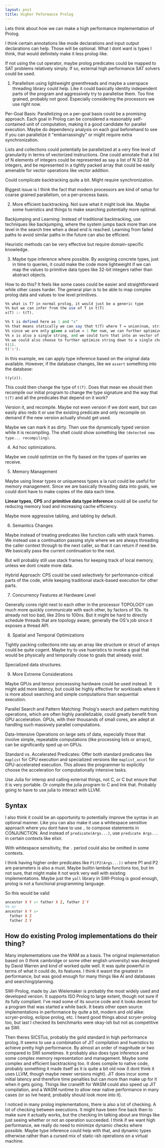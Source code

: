 ```yaml
---
layout: post
title: Higher Peformance Prolog
---
```


Lets think about how we can make a high performance implementation of Prolog.

I think certain annotations like mode declarations and input output declarations can help.
Those will be optional. What I dont want is types I think, that would definitely make it less prolog-like.

If not using the cut operator, maybe prolog predicates could be mapped to SAT problems relatively simply.
If so, external high performance SAT solvers could be used.

1. Parallelism using lightweight greenthreads and maybe a userspace threading library could help.
Like it could basically identity independent parts of the program and aggressively try to parallelise them.
Too fine grained, probably not good. Especially considering the processors we use right now.

Per-Goal Basis: Parallelizing on a per-goal basis could be a promising approach. Each goal in Prolog can be considered a reasonably self-contained unit of computation, making it a good candidate for parallel execution. Maybe do dependency analysis on each goal beforehand to see if you can parallelize it "embarrassingly" or might require extra synchronization.

Lists and collections could potentially be parallelized at a very fine level of granularity in terms of vectorized instructions.
One could annotate that a list of N elements of integers could be represented as say a list of N 32-bit integers, and be represented in a tightly packed array that could be easily amenable for vector operations like vector addition.

Could complicate backtracking quite a bit. Might require synchronization.

Biggest issue is I think the fact that modern processors are kind of setup for coarse grained parallelism, on a per-process basis.

2. More efficient backtracking. Not sure what it might look like. Maybe some hueristics and things to make searching potentially more optimal.

Backjumping and Learning: Instead of traditional backtracking, use techniques like backjumping, where the system jumps back more than one level in the search tree when a dead end is reached. Learning from failed paths to avoid similar paths in the future can also be efficient.

Heuristic methods can be very effective but require domain-specific knowledge.

3. Maybe type inference where possible. By assigning concrete types, just in time to queries, it could make the code more lightweight if we can map the values to primitive data types like 32-bit integers rather than abstract objects.

How to do this? It feels like some cases could be easier and straightforward while other cases harder. The general plan is to be able to map complex prolog data and values to low level primitives.

```pl
%% what is T? in normal prolog, it would just be a generic type
%% but we can infer from the use of T in t(T)
x(T) :- t(T).

%% t is defined here as 1 and "x"
%% that means statically we can say that t(T) where T = union(num, string)
%% since we are only given a value = 1 for num, we can further optimize and say num = int8
%% x is also a single string, and we could turn that into an vector of 1-byte each to represent ASCII because we dont need UTF-8 encoding
%% we could also choose to further optimize string down to a single char rather than a vector or array, since we are only given a string with 1 element
t(1).
t('x').
```

In this example, we can apply type inference based on the original data available. However, if the database changes, like we `assert` something into the database:

```
t(y(z)).
```

This could then change the type of `t(T)`. Does that mean we should then recompile our initial program to change the type signature and the way that `t(T)` and all the predicates that depend on it work?

Version it, and recompile. Maybe not even version if we dont want, but can easily also redo it or use the existing predicate and only recompile on demand if the new version actually should get used.

Maybe we can mark it as dirty. Then use the dynamically typed version while it is recompiling. The shell could show something like `(detected new type... recompiling)`.

4. Ad hoc optimizations.

Maybe we could optimize on the fly based on the types of queries we receive.

5. Memory Management

Maybe using linear types or uniqueness types a la rust could be useful for memory management. Since we are basically threading data into goals, we could dont have to make copies of the data each time.

**Linear types**, **CPS** and **primitive data type inference** could all be useful for reducing memory load and increasing cache efficiency.

Maybe more aggressive tabling, and tabling by default.

6. Semantics Changes

Maybe instead of treating predicates like function calls with stack frames. We instead use a continuation passing style where we are always threading the caller context through to the next caller, so that it can return if need be. We basically pass the current continuation to the next.

But will probably still use stack frames for keeping track of local memory, unless we dont create more data.

Hybrid Approach: CPS could be used selectively for performance-critical parts of the code, while keeping traditional stack-based execution for other parts.

7. Concurrency Features at Hardware Level

Generally cores right next to each other in the processor TOPOLOGY can much more quickly communicate with each other, by factors of 10x. Its already not too bad, like 20ns to 100ns. But it might be hard to directly schedule threads that are topology aware, generally the OS's job since it exposes a thread API.

8. Spatial and Temporal Optimizations

Tightly packing collections into say an array like structure or struct of arrays could be quite cogent.
Maybe try to use hueristics to invoke a goal that would be physically and temporally close to goals that already exist.

Specialized data structures.

9. More Extreme Considerations

Maybe GPUs and tensor processsing hardware could be used instead. It might add more latency, but could be highly effective for workloads where it is more about searching and simple computations than sequential execution.

Parallel Search and Pattern Matching: Prolog's search and pattern matching operations, which are often highly parallelizable, could greatly benefit from GPU acceleration. GPUs, with their thousands of small cores, are adept at handling such massively parallel computations.

Data-Intensive Operations on large sets of data, especially those that involve simple, repeatable computations (like processing lists or arrays), can be significantly sped up on GPUs.

Standard vs. Accelerated Predicates: Offer both standard predicates like `maplist` for CPU execution and specialized versions like `maplist_accel` for GPU-accelerated execution. This allows the programmer to explicitly choose the acceleration for computationally intensive tasks.

Use Julia for interop and calling external things, not C, or C but ensure that it is very portable.
Or compile the julia program to C and link that. Probably going to have to use julia to interact with LLVM.

## Syntax

I also think it could be an opportunity to potentially improve the syntax in an optional manner. Like you can also make it use a whitespace sensitive approach where you dont have to use `,` to compose statements in CONJUNCTION. And instead of `predicate(Args...)`, use `predicate Args...` in certain contexts like elixir.

With whitespace sensitivity, the `.` period could also be omitted in some contexts.

I think having higher order predicates like `P1(P2(Args...))` where P1 and P2 are parameters is also a must. Maybe builtin lambda functions too, but Im not sure, that might make it not work very well with existing implementations. Maybe just the `yall` library in SWI-Prolog is good enough, prolog is not a functional programming language.

So this would be valid

```prolog
ancestor X Y :- father X Z, father Z Y
%% or
ancestor X Y :-
  father X Z
  father Z Y
```

## How do existing Prolog implementations do their thing?

Many implementations use the WAM as a basis. The original implementation based on (I think cambridge or some other english university) was designed by David Warren and kind of worked quite well. It was quite powerful in terms of what it could do, its features. I think it wasnt the greatest in performance, but was good enough for many things like AI and databases and searching/planning.

SWI-Prolog, made by Jan Wielemaker is probably the most widely used and developed version. It supports ISO Prolog to large extent, though not sure if its fully compliant. I've read some of its source code and it looks decent for a program that was started a while back. It beats other open source implementations in performance by quite a bit, modern and old alike: scryer-prolog, eclipse prolog, etc. I heard good things about scryer-prolog too, but last I checked its benchmarks were okay-ish but not as competitive as SWI.

Then theres SICSTus, probably the gold standard in high performance prolog. It seems to use a combination of JIT compilation and hueristics to achieve pretty high performance. By almost an order of magnitude or two compared to SWI sometimes. It probably also does type inference and some complex memory representation and management. Maybe some complex and efficient backtracking too. It does compile to native code, probably something it made itself as it is quite a bit old now (I dont think it uses LLVM, though maybe newer versions might). JIT does incur some initial latency and therefore time penalties but can more than make up for it when it gets going. Things like cranelift for WASM could also speed up JIT compilation, and a WASM runtime to allow near native performance in many cases (or so Ive heard, probably should look more into it).

I noticed in many prolog implementations, there is also a lot of checking. A lot of checking between executions. It might have been fine back then to make sure it actually works, but the checking Im talking about are things like just seeing whether or not an operation succeeded. I think if we want high performance, we really do need to minimize dynamic checks where possible. Maybe type inference could help with that, and dynamic types otherwise rather than a cursed mix of static-ish operations on a virtual machine.
